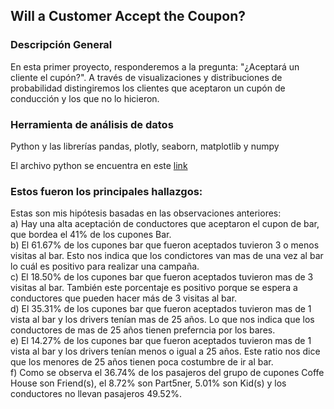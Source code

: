 ## Will a Customer Accept the Coupon?

### Descripción General
En esta primer proyecto, responderemos a la pregunta: "¿Aceptará un cliente el cupón?". 
A través de visualizaciones y distribuciones de probabilidad distingiremos los clientes que aceptaron un cupón de conducción y los que no lo hicieron.

### Herramienta de análisis de datos
Python y las librerías pandas, plotly, seaborn, matplotlib y numpy

El archivo python se encuentra en este [link](https://github.com/FernandoSanchezSar/Kraftwerk/blob/main/prompt.ipynb)<br>

### Estos fueron los principales hallazgos: 
Estas son mis hipótesis basadas en las observaciones anteriores:<br>
a) Hay una alta aceptación de conductores que aceptaron el cupon de bar, que bordea el 41% de los cupones Bar.<br>
b) El 61.67% de los cupones bar que fueron aceptados tuvieron 3 o menos visitas al bar. Esto nos indica que los condictores van mas de una vez al bar lo cuál es positivo para realizar una campaña.<br>
c) El 18.50% de los cupones bar que fueron aceptados tuvieron mas de 3 visitas al bar. También este porcentaje es positivo porque se espera a conductores que pueden hacer más de 3 visitas al bar.<br>
d) El 35.31% de los cupones bar que fueron aceptados tuvieron mas de 1 vista al bar y los drivers tenían mas de 25 años. Lo que nos indica que los conductores de mas de 25 años tienen preferncia por los bares.<br>
e) El 14.27% de los cupones bar que fueron aceptados tuvieron mas de 1 vista al bar y los drivers tenían menos o igual a 25 años. Este ratio nos dice que los menores de 25 años tienen poca costumbre de ir al bar.<br>
f) Como se observa el 36.74% de los pasajeros del grupo de cupones Coffe House son Friend(s), el 8.72% son Part5ner, 5.01% son Kid(s) y los conductores no llevan pasajeros 49.52%.<br>
